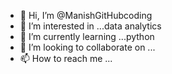 - 👋 Hi, I’m @ManishGitHubcoding
- 👀 I’m interested in ...data analytics 
- 🌱 I’m currently learning ...python
- 💞️ I’m looking to collaborate on ...
- 📫 How to reach me ...

<!---
ManishGitHubcoding/ManishGitHubcoding is a ✨ special ✨ repository because its `README.md` (this file) appears on your GitHub profile.
You can click the Preview link to take a look at your changes.
--->
